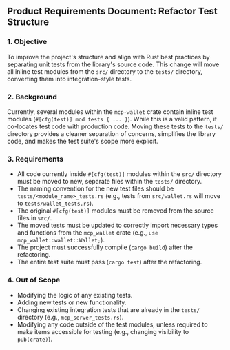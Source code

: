 ## Product Requirements Document: Refactor Test Structure

### 1. Objective

To improve the project's structure and align with Rust best practices by separating unit tests from the library's source code. This change will move all inline test modules from the `src/` directory to the `tests/` directory, converting them into integration-style tests.

### 2. Background

Currently, several modules within the `mcp-wallet` crate contain inline test modules (`#[cfg(test)] mod tests { ... }`). While this is a valid pattern, it co-locates test code with production code. Moving these tests to the `tests/` directory provides a cleaner separation of concerns, simplifies the library code, and makes the test suite's scope more explicit.

### 3. Requirements

- All code currently inside `#[cfg(test)]` modules within the `src/` directory must be moved to new, separate files within the `tests/` directory.
- The naming convention for the new test files should be `tests/<module_name>_tests.rs` (e.g., tests from `src/wallet.rs` will move to `tests/wallet_tests.rs`).
- The original `#[cfg(test)]` modules must be removed from the source files in `src/`.
- The moved tests must be updated to correctly import necessary types and functions from the `mcp_wallet` crate (e.g., `use mcp_wallet::wallet::Wallet;`).
- The project must successfully compile (`cargo build`) after the refactoring.
- The entire test suite must pass (`cargo test`) after the refactoring.

### 4. Out of Scope

- Modifying the logic of any existing tests.
- Adding new tests or new functionality.
- Changing existing integration tests that are already in the `tests/` directory (e.g., `mcp_server_tests.rs`).
- Modifying any code outside of the test modules, unless required to make items accessible for testing (e.g., changing visibility to `pub(crate)`).
